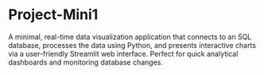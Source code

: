 # Project-Mini1
A minimal, real-time data visualization application that connects to an SQL database, processes the data using Python, and presents interactive charts via a user-friendly Streamlit web interface. Perfect for quick analytical dashboards and monitoring database changes.
